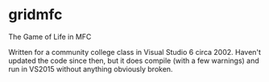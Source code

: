 # gridmfc
The Game of Life in MFC

Written for a community college class in Visual Studio 6 circa 2002.  Haven't updated the code since then, but it does compile (with a few warnings) and run in VS2015 without anything obviously broken.
